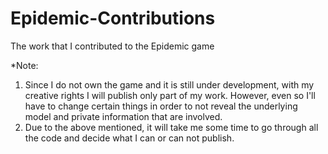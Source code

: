 # Epidemic-Contributions
The work that I contributed to the Epidemic game

*Note:
1) Since I do not own the game and it is still under development, with my creative rights I will publish only part of my work. However, even so I'll have to change certain things in order to not reveal the underlying model and private information that are involved.
2) Due to the above mentioned, it will take me some time to go through all the code and decide what I can or can not publish.

